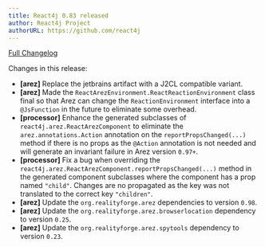 ```yaml
---
title: React4j 0.83 released
author: React4j Project
authorURL: https://github.com/react4j
---
```


[Full Changelog](https://github.com/react4j/react4j/compare/v0.82...v0.83)

Changes in this release:

* **\[arez\]** Replace the jetbrains artifact with a J2CL compatible variant.
* **\[arez\]** Made the `ReactArezEnvironment.ReactReactionEnvironment` class final so that Arez can
  change the `ReactionEnvironment` interface into a `@JsFunction` in the future to eliminate some overhead.
* **\[processor\]** Enhance the generated subclasses of `react4j.arez.ReactArezComponent` to eliminate
  the `arez.annotations.Action` annotation on the `reportPropsChanged(...)` method if there is no props
  as the `@Action` annotation is not needed and will generate an invariant failure in Arez version `0.97+`.
* **\[processor\]** Fix a bug when overriding the `react4j.arez.ReactArezComponent.reportPropsChanged(...)`
  method in the generated component subclasses where the component has a prop named `"child"`. Changes are
  no propagated as the key was not translated to the correct key `"children"`.
* **\[arez\]** Update the `org.realityforge.arez` dependencies to version `0.98`.
* **\[arez\]** Update the `org.realityforge.arez.browserlocation` dependency to version `0.25`.
* **\[arez\]** Update the `org.realityforge.arez.spytools` dependency to version `0.23`.
